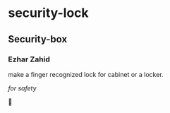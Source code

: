 # security-lock
## Security-box 
### Ezhar Zahid

make a finger recognized lock for cabinet or a locker.

*for safety*

:rocket:
